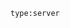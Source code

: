 <!-- usedin: [ _includes/_inlines/StackManagement/common/global-search] - layout:code post: global-search_advanced-search -->

`type:server`
